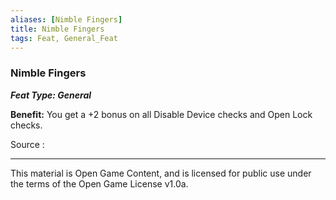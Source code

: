 ```yaml
---
aliases: [Nimble Fingers]
title: Nimble Fingers
tags: Feat, General_Feat
---
```

### Nimble Fingers 
***Feat Type: General***

**Benefit:** You get a +2 bonus on all Disable Device checks and Open
Lock checks.


Source :

---

This material is Open Game Content, and is licensed for public use under
the terms of the Open Game License v1.0a.
